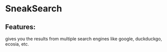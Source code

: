 # SneakSearch

## Features:
gives you the results from multiple search engines like google, duckduckgo, ecosia, etc.
